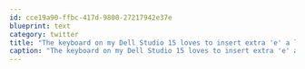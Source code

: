 ```yaml
---
id: cce19a90-ffbc-417d-9800-27217942e37e
blueprint: text
category: twitter
title: "The keyboard on my Dell Studio 15 loves to insert extra 'e' a lot.  anyone else having this problem?  I've tweaked kybrd settings"
caption: "The keyboard on my Dell Studio 15 loves to insert extra 'e' a lot.  anyone else having this problem?  I've tweaked kybrd settings"
---
```

